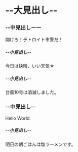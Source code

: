 <!DOCTYPE html>
<html lang="en">
 <head>
  <meta charset="UTF-8">
  <meta name="viewport" content="width=device-width, initial-scale=1.0">
 
 </head>
 <body>
  <h1>--大見出し--</h1>

 <h3>--中見出しーー</h3>
  <p>開けろ！デトロイト市警だ！</p>

 <h5>--小見出し--</h5>
  <p>今日は快晴、いい天気☆</p>

 <h5>--小見出し--</h5>
  <p>台風10号は消滅しました。</p>

 <h3>--中見出し--</h3>
  <p>Hello World.</p>

 <h5>--小見出し--</h5>
  <P>明日の朝ごはんは塩ラーメンです。</P>

 </body>  
</html>
